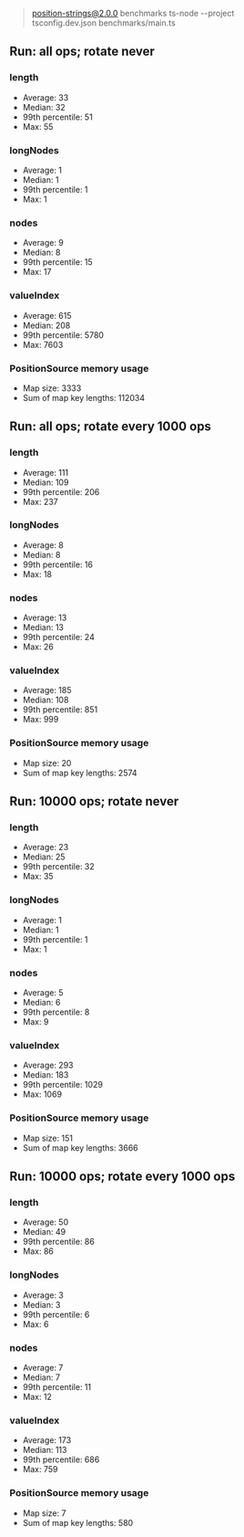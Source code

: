 
> position-strings@2.0.0 benchmarks
> ts-node --project tsconfig.dev.json benchmarks/main.ts

## Run: all ops; rotate never

### length

- Average: 33
- Median: 32
- 99th percentile: 51
- Max: 55

### longNodes

- Average: 1
- Median: 1
- 99th percentile: 1
- Max: 1

### nodes

- Average: 9
- Median: 8
- 99th percentile: 15
- Max: 17

### valueIndex

- Average: 615
- Median: 208
- 99th percentile: 5780
- Max: 7603

### PositionSource memory usage

- Map size: 3333
- Sum of map key lengths: 112034

## Run: all ops; rotate every 1000 ops

### length

- Average: 111
- Median: 109
- 99th percentile: 206
- Max: 237

### longNodes

- Average: 8
- Median: 8
- 99th percentile: 16
- Max: 18

### nodes

- Average: 13
- Median: 13
- 99th percentile: 24
- Max: 26

### valueIndex

- Average: 185
- Median: 108
- 99th percentile: 851
- Max: 999

### PositionSource memory usage

- Map size: 20
- Sum of map key lengths: 2574

## Run: 10000 ops; rotate never

### length

- Average: 23
- Median: 25
- 99th percentile: 32
- Max: 35

### longNodes

- Average: 1
- Median: 1
- 99th percentile: 1
- Max: 1

### nodes

- Average: 5
- Median: 6
- 99th percentile: 8
- Max: 9

### valueIndex

- Average: 293
- Median: 183
- 99th percentile: 1029
- Max: 1069

### PositionSource memory usage

- Map size: 151
- Sum of map key lengths: 3666

## Run: 10000 ops; rotate every 1000 ops

### length

- Average: 50
- Median: 49
- 99th percentile: 86
- Max: 86

### longNodes

- Average: 3
- Median: 3
- 99th percentile: 6
- Max: 6

### nodes

- Average: 7
- Median: 7
- 99th percentile: 11
- Max: 12

### valueIndex

- Average: 173
- Median: 113
- 99th percentile: 686
- Max: 759

### PositionSource memory usage

- Map size: 7
- Sum of map key lengths: 580

